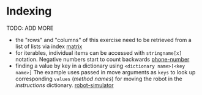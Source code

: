 # Indexing

TODO: ADD MORE

- the "rows" and "columns" of this exercise need to be retrieved from a list of lists via index [matrix](../exercise-concepts/matrix.md)
- for iterables, individual items can be accessed with `stringname[x]` notation. Negative numbers start to count backwards [phone-number](../exercise-concepts/phone-number.md)
- finding a value by key in a dictionary using `<dictionary name>[<key name>]` The example uses passed in move arguments as `keys` to look up corresponding `values` (_method names_) for moving the robot in the _instructions_ dictionary. [robot-simulator](../exercise-concepts/robot-simulator.md)
